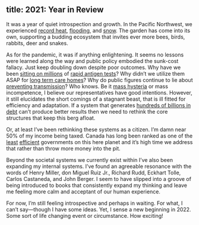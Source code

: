 title: 2021: Year in Review
---

It was a year of quiet introspection and growth. In the Pacific Northwest, we experienced [record heat](https://csanr.wsu.edu/what-can-we-learn-from-the-pacific-northwest-heat-dome-of-2021/), [flooding](https://www.theprogress.com/news/class-action-lawsuit-filed-to-recoup-losses-from-sumas-prairie-flooding-in-abbotsford/), and [snow](https://nanaimonewsnow.com/2021/12/26/heavy-snow-frigid-temperatures-paralyze-nanaimo-oceanside-region/). The garden has come into its own, supporting a budding ecosystem that invites ever more bees, birds, rabbits, deer and snakes. 

As for the pandemic, it was if anything enlightening. It seems no lessons were learned along the way and public policy embodied the sunk-cost fallacy. Just keep doubling down despite poor outcomes. Why have we been [sitting on millions](https://bc.ctvnews.ca/shut-out-of-free-take-home-kits-some-british-columbians-buying-their-own-rapid-tests-1.5709462) of [rapid antigen tests](https://www.theglobeandmail.com/politics/article-millions-of-covd-19-rapid-tests-sitting-unused-records-show/)? Why didn’t we utilize them ASAP for [long term care homes](http://www.phsa.ca/current-outbreaks)? Why do public figures continue to lie about [preventing transmission](https://staydecent.ca/blog/do-the-mrna-vaccines-prevent-transmission/)? Who knows. Be it [mass hysteria](https://www.gutenberg.org/ebooks/445) or mass incompetence, I believe our representatives have good intentions.  However, it still elucidates the short comings of a stagnant beast, that is ill fitted for efficiency and adaptation. If a system that generates [hundreds of billions in debt](https://www.fraserinstitute.org/sites/default/files/growing-debt-burden-for-canadians-2021.pdf) can’t produce better results then we need to rethink the core structures that keep this berg afloat. 

Or, at least I’ve been rethinking these systems as a citizen. I’m damn near 50% of my income being taxed. Canada has long been ranked as one of the [least](https://www2.deloitte.com/content/dam/Deloitte/global/Documents/Public-Sector/dttl-ps-govtefficiency-08082013.pdf) [efficient](https://www.mckinsey.com/~/media/McKinsey/Industries/Public%20and%20Social%20Sector/Our%20Insights/The%20opportunity%20in%20government%20productivity/Government-Productivity-Unlocking-the-3-5-Trillion-Opportunity-Full-report.pdf) governments on this here planet and it’s high time we address that rather than throw more money into the pit. 

Beyond the societal systems we currently exist within I’ve also been expanding my internal systems. I’ve found an agreeable resonance with the words of Henry Miller, don Miguel Ruiz Jr., Richard Rudd, Eckhart Tolle, Carlos Castaneda, and John Berger. I seem to have slipped into a groove of being introduced to books that consistently expand my thinking and leave me feeling more calm and acceptant of our human experience. 

For now, I’m still feeling introspective and perhaps in waiting. For what, I can’t say—though I have some ideas. Yet, I sense a new beginning in 2022. Some sort of life changing event or circumstance. How exciting!
